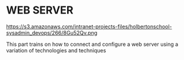 # WEB SERVER

https://s3.amazonaws.com/intranet-projects-files/holbertonschool-sysadmin_devops/266/8Gu52Qv.png

This part trains on how to connect and configure a web server using a variation of technologies and techniques
